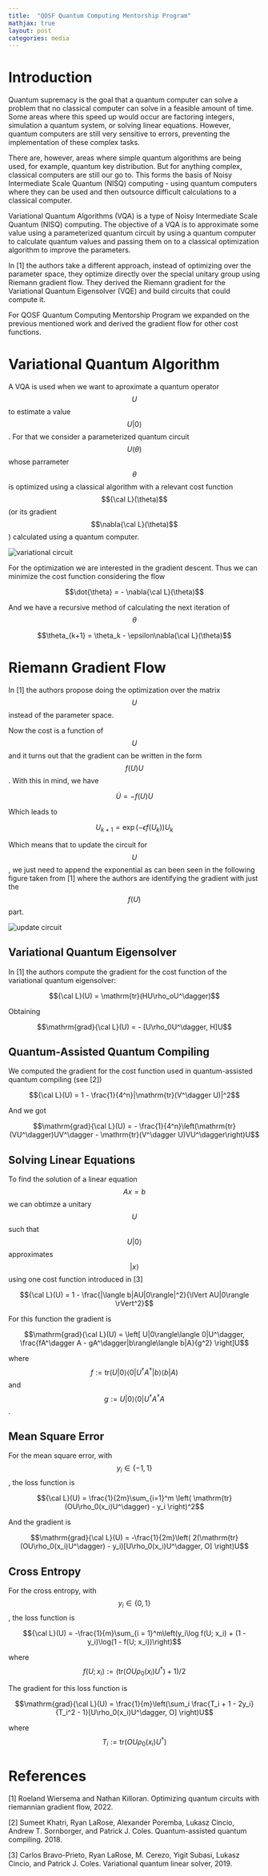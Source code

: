 ```yaml
---
title:  "QOSF Quantum Computing Mentorship Program"
mathjax: true
layout: post
categories: media
---
```

# Introduction

Quantum supremacy is the goal that a quantum computer can solve a problem that no classical computer can solve in a feasible amount of time. Some areas where this speed up would occur are factoring integers, simulation a quantum system, or solving linear equations. However, quantum computers are still very sensitive to errors, preventing the implementation of these complex tasks.  

There are, however, areas where simple quantum algorithms are being used, for example, quantum key distribution. But for anything complex, classical computers are still our go to. This forms the basis of Noisy Intermediate Scale Quantum (NISQ) computing - using quantum computers where they can be used and then outsource difficult calculations to a classical computer.   

Variational Quantum Algorithms (VQA) is a type of Noisy Intermediate Scale Quantum (NISQ) computing. The objective of a VQA is to approximate some value using a parameterized quantum circuit by using a quantum computer to calculate quantum values and passing them on to a classical optimization algorithm to improve the parameters. 


In [1] the authors take a different approach, instead of optimizing over the parameter space, they optimize directly over the special unitary group using Riemann gradient flow. They derived the Riemann gradient for the Variational Quantum Eigensolver (VQE) and build circuits that could compute it.  

For QOSF Quantum Computing Mentorship Program we expanded on the previous mentioned work and derived the gradient flow for other cost functions.

# Variational Quantum Algorithm

A VQA is used when we want to aproximate a quantum operator $$U$$ to estimate a value 
$$U|0\rangle$$. 
For that we consider a parameterized quantum circuit $$U(\theta)$$ whose parrameter $$\theta$$ is optimized using a classical algorithm with a relevant cost function $${\cal L}(\theta)$$ (or its gradient $$\nabla{\cal L}(\theta)$$) calculated using a quantum computer. 

![variational circuit](https://raw.githubusercontent.com/JoaoMiguelNC/JoaoMiguelNC.github.io/master/Images/U%20theta%20circuit.png)

For the optimization we are interested in the gradient descent. Thus we can minimize the cost function considering the flow

$$\dot{\theta} = - \nabla{\cal L}(\theta)$$

And we have a recursive method of calculating the next iteration of $$\theta$$

$$\theta_{k+1} = \theta_k - \epsilon\nabla{\cal L}(\theta)$$

# Riemann Gradient Flow

In [1] the authors propose doing the optimization over the matrix $$U$$ instead of the parameter space.

Now the cost is a function of $$U$$ and it turns out that the gradient can be written in the form $$f(U)U$$. With this in mind, we have

$$\dot{U} = - f(U)U$$

Which leads to

$$U_{k+1} = \exp(- \epsilon f(U_k))U_k$$

Which means that to update the circuit for $$U$$, we just need to append the exponential as can been seen in the following figure taken from [1] where the authors are identifying the gradient with just the $$f(U)$$ part.

![update circuit](https://raw.githubusercontent.com/JoaoMiguelNC/JoaoMiguelNC.github.io/master/Images/Updating%20circuit.png)

## Variational Quantum Eigensolver

In [1] the authors compute the gradient for the cost function of the variational quantum eigensolver:

$${\cal L}(U) = \mathrm{tr}(HU\rho_oU^\dagger)$$

Obtaining 

$$\mathrm{grad}{\cal L}(U) = - [U\rho_0U^\dagger, H]U$$

## Quantum-Assisted Quantum Compiling

We computed the gradient for the cost function used in quantum-assisted quantum compiling (see [2])

$${\cal L}(U) = 1 - \frac{1}{4^n}|\mathrm{tr}(V^\dagger U)|^2$$

And we got

$$\mathrm{grad}{\cal L}(U) = - \frac{1}{4^n}\left(\mathrm{tr}(VU^\dagger)UV^\dagger - \mathrm{tr}(V^\dagger U)VU^\dagger\right)U$$

## Solving Linear Equations

To find the solution of a linear equation $$Ax=b$$ we can obtimze a unitary $$U$$ such that 
$$U|0\rangle$$
approximates $$|x\rangle$$ using one cost function introduced in [3]

$${\cal L}(U) = 1 - \frac{|\langle b|AU|0\rangle|^2}{\lVert AU|0\rangle \rVert^2}$$

For this function the gradient is

$$\mathrm{grad}{\cal L}(U) = \left[ U|0\rangle\langle 0|U^\dagger, \frac{fA^\dagger A - gA^\dagger|b\rangle\langle b|A}{g^2} \right]U$$

where 
$$f := \mathrm{tr}(U|0\rangle\langle 0|U^\dagger A^\dagger|b\rangle\langle b|A)$$ 
and 
$$g := U|0\rangle\langle 0|U^\dagger A^\dagger A$$.

## Mean Square Error
For the mean square error, with $$y_i\in\{-1, 1\}$$, the loss function is

$${\cal L}(U) = \frac{1}{2m}\sum_{i=1}^m \left( \mathrm{tr}(OU\rho_0(x_i)U^\dagger) - y_i \right)^2$$

And the gradient is

$$\mathrm{grad}{\cal L}(U) = -\frac{1}{2m}\left( 2(\mathrm{tr}(OU\rho_0(x_i)U^\dagger) - y_i)[U\rho_0(x_i)U^\dagger, O] \right)U$$

## Cross Entropy
For the cross entropy, with $$y_i\in\{0, 1\}$$, the loss function is

$${\cal L}(U) = -\frac{1}{m}\sum_{i = 1}^m\left(y_i\log f(U; x_i) + (1 - y_i)\log(1 - f(U; x_i))\right)$$

where $$f(U; x_i) := (\mathrm{tr}(OU\rho_0(x_i)U^\dagger) + 1)/2$$

The gradient for this loss function is

$$\mathrm{grad}{\cal L}(U) = \frac{1}{m}\left(\sum_i \frac{T_i + 1 - 2y_i}{T_i^2 - 1}[U\rho_0(x_i)U^\dagger, O] \right)U$$

where $$T_i:=\mathrm{tr}(OU\rho_0(x_i)U^\dagger)$$

# References

[1] Roeland Wiersema and Nathan Killoran. Optimizing quantum circuits with riemannian gradient flow, 2022.

[2] Sumeet Khatri, Ryan LaRose, Alexander Poremba, Lukasz Cincio, Andrew T. Sornborger, and Patrick J. Coles. Quantum-assisted quantum compiling. 2018.

[3] Carlos Bravo-Prieto, Ryan LaRose, M. Cerezo, Yigit Subasi, Lukasz Cincio, and Patrick J. Coles. Variational quantum linear solver, 2019.
